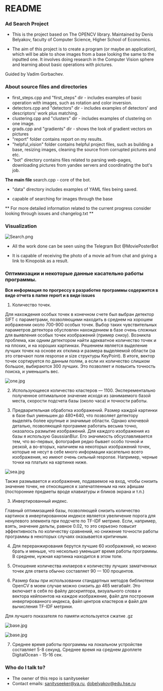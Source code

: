 # README #

### Ad Search Project ###

* This is the project based on The OPENCV library. Maintained by Denis Belyakov, faculty of Computer Science, Higher School of Economics.

* The aim of this project is to create a program (or maybe an application), which will be able to show images from a base looking the same to the inputted one. It involves doing research in the Computer Vision sphere and learning about basic operations with pictures. 

Guided by Vadim Gorbachev.




### About source files and directories ###

* first_steps.cpp and "first_steps" dir - includes examples of basic operation with images, such as rotation and color inversion. 
* detectors.cpp and "detectors" dir - includes examples of detectors' and descriptors' work plus matching.
* clustering.cpp and "clusters" dir - includes examples of clustering on one image.
* grads.cpp and "gradients" dir - shows the look of gradient vectors on pictures
* "report" folder contains report on my results.
* "helpful_vision" folder contains helpful project files, such as building a base, resizing images, cleaning the source from corrupted pictures and etc.
* "bot" directory contains files related to parsing web-pages, downloading pictures from yandex servers and coordinating the bot's job. 

**The main file**
search.cpp - core of the bot.

* "data" directory includes examples of YAML files being saved.

* capable of searching for images through the base

** For more detailed information related to the current progress consider looking through issues and changelog.txt **

### Visualization ###


![Search.png](https://bitbucket.org/repo/6GEkA7/images/369375486-Search.png)


* All the work done can be seen using the Telegram Bot @MoviePosterBot

* It is capable of receiving the photo of a movie ad from chat and giving a link to Kinopoisk as a result.


### Оптимизации и некоторые данные касательно работы программы. ###

**Вся информация по прогрессу в разработке программы содержится в виде отчета в папке report и в виде issues**

1) Количество точек.

Для нахождения особых точек в конечном счете был выбран детектор SIFT с параметрами, позволяющими находить в среднем на хорошем иображении около 700-900 особых точек. Выбор таких чувствительных параметров детектора обусловлен нахождением в базе очень сложных для выявления особых точек изображений (пример снизу). Возникла проблема, как одним детектором найти адекватное количество точек и на плохих, и на хороших картинках.
Решением является выделение лучших точек на основе их отклика и размера выделяемой области (за это отвечают поля response и size структуры KeyPoint). В итоге, вектор точек сортируется по данным полям, а если их количество слишком большое, выбираются 300 лучших. Это позволяет и повысить точность поиска, и уменьшить вес.

![one.jpg](https://bitbucket.org/repo/6GEkA7/images/3948984803-one.jpg)

2) Использующееся количество кластеров — 1100.  Эксперементально полученное оптимальное значение исходя из занимаемого базой места, скорости подсчета базы (около часа) и точности работы.

3) Предварительная обработка изображений.
Размер каждой картинки в базе был уменьшен до 480*640, что позволяет детектору выделять более крупные и значимые области. 
Однако ключевой деталью, позволяющей программе работать весьма точно, оказалось размытие изображений. Для каждого изображения из базы я использую GaussianBlur. Его значимость обсуславливается тем, что во-первых, фотография редко бывает особо точной и резкой, а во-вторых, наличием на некоторых изображений точек, которые не несут в себе много информации касательно всего изображения, но имеют очень сильный response. Например, черные точки на платьях на картинке ниже.

![sea.jpg](https://bitbucket.org/repo/6GEkA7/images/2619690812-sea.jpg)
   
Также размывается и изображение, подаваемое на вход, чтобы снизить значение точек, не относящиеся к запечатленным на них афишам (посторонние  предметы вроде клавиатуры и бликов экрана и т.п.)

3) Инвертированный индекс.

Главный оптимизацией базы, позволяющей снизить количество картинок в инвертированном индексе является увеличение порога для ненулевого элемента при подсчете по TF-IDF метрике. Если, например, взять, значение дельты, равное 0.02, то это серьезно повысит эффективность по количеству сравнений, но снижение точности работы программы в некоторых случаях оказывается критичным. 

4) Для переранжирования берутся лучшие 60 изображений, но можно брать и меньше, что несколько уменьшит время работы программы. В среднем, нужная картинка находится в этом топе.

5) Отношение количества инлаеров к количеству лучших заматченных точек для ответа обычно составляет 90 — 100 процентов.

6) Размер базы при использовании стандартных методов библиотеки OpenCV в моем случае можно снизить до 465 мегабайт. Это включает в себя по файлу дескриптора, визуального слова и вектора кейпоинтов на каждое изображение, файл для построения инвертированного индекса, файл центров кластеров и файл для вычисления TF-IDF метрики.

Для лучшего показателя по памяти используется сжатие .gz

![base.jpg](https://bitbucket.org/repo/6GEkA7/images/1644731146-base.jpg)

![base.jpg](https://bitbucket.org/repo/6GEkA7/images/1885595572-base.jpg)

7) Среднее время работы программы на локальном устройстве составляет 5-8 секунд. Среднее время на среднем дроплете DigitalOcean - 15-16 сек.


### Who do I talk to? ###

* The owner of this repo is sanityseeker
* Contact emails: 
sanityseeker@ya.ru, dobelyakov@edu.hse.ru
